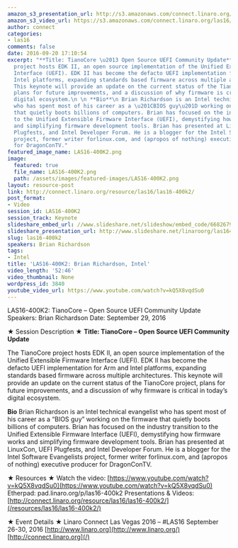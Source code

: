 ```yaml
---
amazon_s3_presentation_url: http://s3.amazonaws.com/connect.linaro.org/las16/Presentations/Thursday/LAS16-400K2%20-%20tianocore%20linaro%20connect%202016.pdf
amazon_s3_video_url: https://s3.amazonaws.com/connect.linaro.org/las16/Videos/Thursday/LAS16-400K2-%20Keynote-TianoCore%20Open%20Source%20UEFI%20Community%20Update.mp4
author: connect
categories:
- las16
comments: false
date: 2016-09-20 17:10:54
excerpt: "**Title: TianoCore \u2013 Open Source UEFI Community Update**\n \n The TianoCore
  project hosts EDK II, an open source implementation of the Unified Extensible Firmware
  Interface (UEFI). EDK II has become the defacto UEFI implementation for Arm and
  Intel platforms, expanding standards based firmware across multiple architectures.
  This keynote will provide an update on the current status of the TianoCore project,
  plans for future improvements, and a discussion of why firmware is critical in today\u2019s
  digital ecosystem.\n \n **Bio**\n Brian Richardson is an Intel technical evangelist
  who has spent most of his career as a \u201CBIOS guy\u201D working on the firmware
  that quietly boots billions of computers. Brian has focused on the industry transition
  to the Unified Extensible Firmware Interface (UEFI), demystifying how firmware works
  and simplifying firmware development tools. Brian has presented at LinuxCon, UEFI
  Plugfests, and Intel Developer Forum. He is a blogger for the Intel Software Evangelists
  project, former writer forlinux.com, and (apropos of nothing) executive producer
  for DragonConTV."
featured_image_name: LAS16-400K2.png
image:
  featured: true
  file_name: LAS16-400K2.png
  path: /assets/images/featured-images/LAS16-400K2.png
layout: resource-post
link: http://connect.linaro.org/resource/las16/las16-400k2/
post_format:
- Video
session_id: LAS16-400K2
session_track: Keynote
slideshare_embed_url: //www.slideshare.net/slideshow/embed_code/66826794
slideshare_presentation_url: http://www.slideshare.net/linaroorg/las16400k2-tianocore-open-source-uefi-community-update
slug: las16-400k2
speakers: Brian Richardson
tags:
- Intel
title: 'LAS16-400K2: Brian Richardson, Intel'
video_length: '52:46'
video_thumbnail: None
wordpress_id: 3840
youtube_video_url: https://www.youtube.com/watch?v=kQ5X8vqdSu0
---
```


LAS16-400K2: TianoCore – Open Source UEFI Community Update
Speakers: Brian Richardson
Date: September 29, 2016

★ Session Description ★
**Title: TianoCore – Open Source UEFI Community Update**

The TianoCore project hosts EDK II, an open source implementation of the Unified Extensible Firmware Interface (UEFI). EDK II has become the defacto UEFI implementation for Arm and Intel platforms, expanding standards based firmware across multiple architectures. This keynote will provide an update on the current status of the TianoCore project, plans for future improvements, and a discussion of why firmware is critical in today’s digital ecosystem.

**Bio**
Brian Richardson is an Intel technical evangelist who has spent most of his career as a “BIOS guy” working on the firmware that quietly boots billions of computers. Brian has focused on the industry transition to the Unified Extensible Firmware Interface (UEFI), demystifying how firmware works and simplifying firmware development tools. Brian has presented at LinuxCon, UEFI Plugfests, and Intel Developer Forum. He is a blogger for the Intel Software Evangelists project, former writer forlinux.com, and (apropos of nothing) executive producer for DragonConTV.

★ Resources ★
Watch the video: [https://www.youtube.com/watch?v=kQ5X8vqdSu0](https://www.youtube.com/watch?v=kQ5X8vqdSu0)
Etherpad: pad.linaro.org/p/las16-400k2
Presentations & Videos: [http://connect.linaro.org/resource/las16/las16-400k2/](/resources/las16/las16-400k2/)

★ Event Details ★
Linaro Connect Las Vegas 2016 – #LAS16
September 26-30, 2016
[http://www.linaro.org](http://www.linaro.org/)
[http://connect.linaro.org](/)